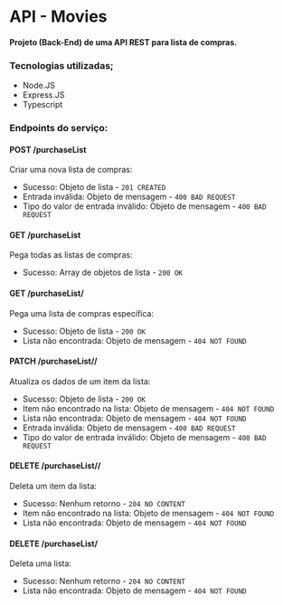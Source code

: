 # API - Movies

#### Projeto (Back-End) de uma API REST para lista de compras.

### Tecnologias utilizadas;

- Node.JS
- Express.JS
- Typescript

### Endpoints do serviço:

#### POST /purchaseList

Criar uma nova lista de compras:

- Sucesso: Objeto de lista - `201 CREATED`
- Entrada inválida: Objeto de mensagem - `400 BAD REQUEST`
- Tipo do valor de entrada inválido: Objeto de mensagem - `400 BAD REQUEST`

#### GET /purchaseList

Pega todas as listas de compras:

- Sucesso: Array de objetos de lista - `200 OK`

#### GET /purchaseList/<purchaseListId>

Pega uma lista de compras específica:

- Sucesso: Objeto de lista - `200 OK`
- Lista não encontrada: Objeto de mensagem - `404 NOT FOUND`

#### PATCH /purchaseList/<purchaseListId>/<itemName>

Atualiza os dados de um item da lista:

- Sucesso: Objeto de lista - `200 OK`
- Item não encontrado na lista: Objeto de mensagem - `404 NOT FOUND`
- Lista não encontrada: Objeto de mensagem - `404 NOT FOUND`
- Entrada inválida: Objeto de mensagem - `400 BAD REQUEST`
- Tipo do valor de entrada inválido: Objeto de mensagem - `400 BAD REQUEST`

#### DELETE /purchaseList/<purchaseListId>/<itemName>

Deleta um item da lista:

- Sucesso: Nenhum retorno - `204 NO CONTENT`
- Item não encontrado na lista: Objeto de mensagem - `404 NOT FOUND`
- Lista não encontrada: Objeto de mensagem - `404 NOT FOUND`

#### DELETE /purchaseList/<purchaseListId>

Deleta uma lista:

- Sucesso: Nenhum retorno - `204 NO CONTENT`
- Lista não encontrada: Objeto de mensagem - `404 NOT FOUND`
